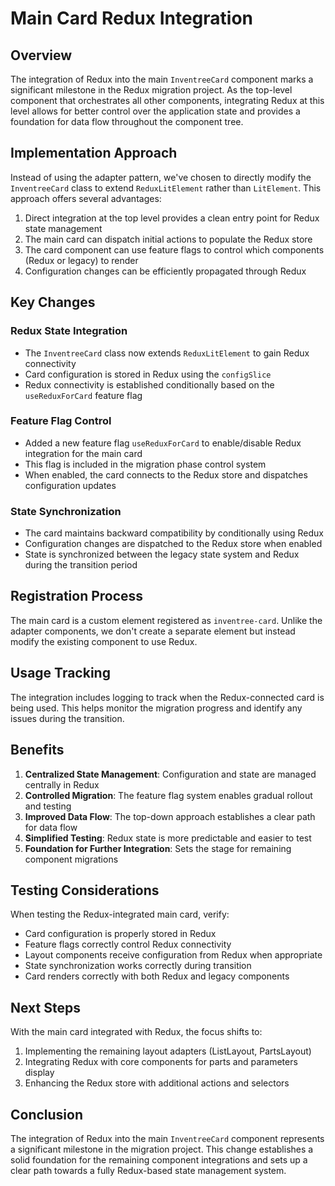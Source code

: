 # Main Card Redux Integration

## Overview
The integration of Redux into the main `InventreeCard` component marks a significant milestone in the Redux migration project. As the top-level component that orchestrates all other components, integrating Redux at this level allows for better control over the application state and provides a foundation for data flow throughout the component tree.

## Implementation Approach
Instead of using the adapter pattern, we've chosen to directly modify the `InventreeCard` class to extend `ReduxLitElement` rather than `LitElement`. This approach offers several advantages:

1. Direct integration at the top level provides a clean entry point for Redux state management
2. The main card can dispatch initial actions to populate the Redux store
3. The card component can use feature flags to control which components (Redux or legacy) to render
4. Configuration changes can be efficiently propagated through Redux

## Key Changes

### Redux State Integration
- The `InventreeCard` class now extends `ReduxLitElement` to gain Redux connectivity
- Card configuration is stored in Redux using the `configSlice`
- Redux connectivity is established conditionally based on the `useReduxForCard` feature flag

### Feature Flag Control
- Added a new feature flag `useReduxForCard` to enable/disable Redux integration for the main card
- This flag is included in the migration phase control system
- When enabled, the card connects to the Redux store and dispatches configuration updates

### State Synchronization
- The card maintains backward compatibility by conditionally using Redux
- Configuration changes are dispatched to the Redux store when enabled
- State is synchronized between the legacy state system and Redux during the transition period

## Registration Process
The main card is a custom element registered as `inventree-card`. Unlike the adapter components, we don't create a separate element but instead modify the existing component to use Redux.

## Usage Tracking
The integration includes logging to track when the Redux-connected card is being used. This helps monitor the migration progress and identify any issues during the transition.

## Benefits
1. **Centralized State Management**: Configuration and state are managed centrally in Redux
2. **Controlled Migration**: The feature flag system enables gradual rollout and testing
3. **Improved Data Flow**: The top-down approach establishes a clear path for data flow
4. **Simplified Testing**: Redux state is more predictable and easier to test
5. **Foundation for Further Integration**: Sets the stage for remaining component migrations

## Testing Considerations
When testing the Redux-integrated main card, verify:
- Card configuration is properly stored in Redux
- Feature flags correctly control Redux connectivity
- Layout components receive configuration from Redux when appropriate
- State synchronization works correctly during transition
- Card renders correctly with both Redux and legacy components

## Next Steps
With the main card integrated with Redux, the focus shifts to:
1. Implementing the remaining layout adapters (ListLayout, PartsLayout)
2. Integrating Redux with core components for parts and parameters display
3. Enhancing the Redux store with additional actions and selectors

## Conclusion
The integration of Redux into the main `InventreeCard` component represents a significant milestone in the migration project. This change establishes a solid foundation for the remaining component integrations and sets up a clear path towards a fully Redux-based state management system. 